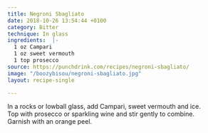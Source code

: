 ```yaml
---
title: Negroni Sbagliato
date: 2018-10-26 13:54:44 +0100
category: Bitter
technique: In glass
ingredients:  |-
  1 oz Campari
  1 oz sweet vermouth
  1 top prosecco
source: https://punchdrink.com/recipes/negroni-sbagliato/
image: "/boozybisou/negroni-sbagliato.jpg"
layout: recipe-single

---
```

In a rocks or lowball glass, add Campari, sweet vermouth and ice.  
Top with prosecco or sparkling wine and stir gently to combine.  
Garnish with an orange peel.
